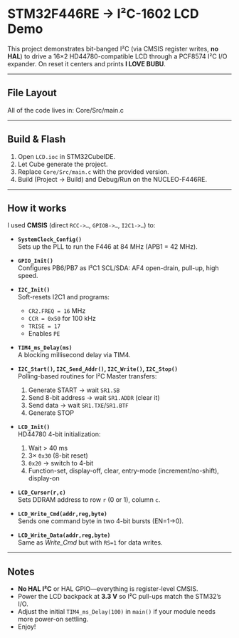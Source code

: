 # STM32F446RE → I²C-1602 LCD Demo

This project demonstrates bit-banged I²C (via CMSIS register writes, **no HAL**) to drive a 16×2 HD44780-compatible LCD through a PCF8574 I²C I/O expander. On reset it centers and prints **I LOVE BUBU**.

---

## File Layout

All of the code lives in:
Core/Src/main.c

---

## Build & Flash

1. Open `LCD.ioc` in STM32CubeIDE.  
2. Let Cube generate the project.  
3. Replace `Core/Src/main.c` with the provided version.  
4. Build (Project → Build) and Debug/Run on the NUCLEO-F446RE.

---

## How it works

I used **CMSIS** (direct `RCC->…`, `GPIOB->…`, `I2C1->…`) to:

- **`SystemClock_Config()`**  
  Sets up the PLL to run the F446 at 84 MHz (APB1 = 42 MHz).

- **`GPIO_Init()`**  
  Configures PB6/PB7 as I²C1 SCL/SDA: AF4 open-drain, pull-up, high speed.

- **`I2C_Init()`**  
  Soft-resets I2C1 and programs:  
  - `CR2.FREQ = 16` MHz  
  - `CCR = 0x50` for 100 kHz  
  - `TRISE = 17`  
  - Enables `PE`

- **`TIM4_ms_Delay(ms)`**  
  A blocking millisecond delay via TIM4.

- **`I2C_Start()`, `I2C_Send_Addr()`, `I2C_Write()`, `I2C_Stop()`**  
  Polling-based routines for I²C Master transfers:
  1. Generate START → wait `SR1.SB`  
  2. Send 8-bit address → wait `SR1.ADDR` (clear it)  
  3. Send data → wait `SR1.TXE`/`SR1.BTF`  
  4. Generate STOP

- **`LCD_Init()`**  
  HD44780 4-bit initialization:
  1. Wait > 40 ms  
  2. 3× `0x30` (8-bit reset)  
  3. `0x20` → switch to 4-bit  
  4. Function-set, display-off, clear, entry-mode (increment/no-shift), display-on

- **`LCD_Cursor(r,c)`**  
  Sets DDRAM address to row `r` (0 or 1), column `c`.

- **`LCD_Write_Cmd(addr,reg,byte)`**  
  Sends one command byte in two 4-bit bursts (EN=1→0).

- **`LCD_Write_Data(addr,reg,byte)`**  
  Same as _Write_Cmd_ but with `RS=1` for data writes.

---

## Notes

- **No HAL I²C** or HAL GPIO—everything is register-level CMSIS.  
- Power the LCD backpack at **3.3 V** so I²C pull-ups match the STM32’s I/O.  
- Adjust the initial `TIM4_ms_Delay(100)` in `main()` if your module needs more power-on settling.
- Enjoy!
